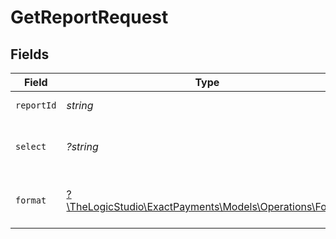 # GetReportRequest


## Fields

| Field                                                                                        | Type                                                                                         | Required                                                                                     | Description                                                                                  |
| -------------------------------------------------------------------------------------------- | -------------------------------------------------------------------------------------------- | -------------------------------------------------------------------------------------------- | -------------------------------------------------------------------------------------------- |
| `reportId`                                                                                   | *string*                                                                                     | :heavy_check_mark:                                                                           | The ID of the report query                                                                   |
| `select`                                                                                     | *?string*                                                                                    | :heavy_minus_sign:                                                                           | The fields that will be returned in the report.                                              |
| `format`                                                                                     | [?\TheLogicStudio\ExactPayments\Models\Operations\Format](../../Models/Operations/Format.md) | :heavy_minus_sign:                                                                           | The format of the file that will be downloaded.                                              |